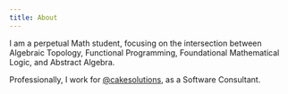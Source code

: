 ```yaml
---
title: About
---
```

I am a perpetual Math student, focusing on the intersection between
Algebraic Topology, Functional Programming, Foundational Mathematical Logic,
and Abstract Algebra.

Professionally, I work for [@cakesolutions](https://www.cakesolutions.net/), as a Software Consultant.
